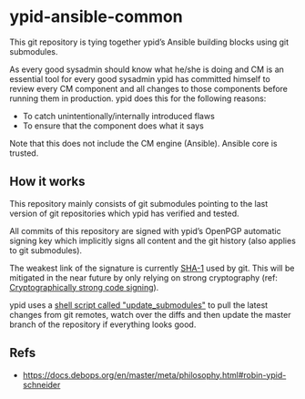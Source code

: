 <!--
SPDX-FileCopyrightText: 2015-2021 Robin Schneider <ypid@riseup.net>

SPDX-License-Identifier: CC-BY-SA-4.0
-->

# ypid-ansible-common

This git repository is tying together ypid’s Ansible building blocks using git submodules.

As every good sysadmin should know what he/she is doing and CM is an essential
tool for every good sysadmin ypid has committed himself to review every CM component
and all changes to those components before running them in production. ypid does
this for the following reasons:

* To catch unintentionally/internally introduced flaws
* To ensure that the component does what it says

Note that this does not include the CM engine (Ansible).
Ansible core is trusted.

## How it works

This repository mainly consists of git submodules pointing to the last version
of git repositories which ypid has verified and tested.

All commits of this repository are signed with ypid’s OpenPGP automatic signing
key which implicitly signs all content and the git history (also applies to
git submodules).

The weakest link of the signature is currently
[SHA-1](https://en.wikipedia.org/wiki/SHA-1) used by git.
This will be mitigated in the near future by only relying on
strong cryptography (ref:
[Cryptographically strong code signing](https://github.com/QubesOS/qubes-issues/issues/2240)).

ypid uses a [shell script called "update_submodules"](https://github.com/ypid/ypid-ansible-common/blob/master/update_submodules) to pull the latest changes from git remotes, watch over the diffs and then update the master branch of the repository if everything looks good.

## Refs

* https://docs.debops.org/en/master/meta/philosophy.html#robin-ypid-schneider
